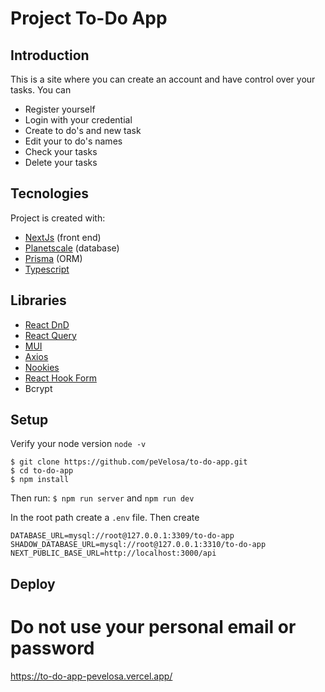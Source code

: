 # Project To-Do App

## Introduction

This is a site where you can create an account and have control over your tasks. You can

- Register yourself
- Login with your credential
- Create to do's and new task
- Edit your to do's names
- Check your tasks
- Delete your tasks

## Tecnologies

Project is created with:

- [NextJs](https://nextjs.org/) (front end)
- [Planetscale](https://planetscale.com/) (database)
- [Prisma](https://www.prisma.io/) (ORM)
- [Typescript](https://www.typescriptlang.org/)

## Libraries

- [React DnD](https://react-dnd.github.io/react-dnd/about)
- [React Query](https://tanstack.com/query/latest/docs/react/overview)
- [MUI](https://mui.com/)
- [Axios](https://axios-http.com/)
- [Nookies](https://web.mobills.com.br/dashboard?utm_source=home_site&utm_content=iniciar_sessao)
- [React Hook Form](https://react-hook-form.com/)
- Bcrypt

## Setup

Verify your node version `node -v`

```
$ git clone https://github.com/peVelosa/to-do-app.git
$ cd to-do-app
$ npm install
```

Then run: `$ npm run server` and `npm run dev`

In the root path create a `.env` file. Then create

```
DATABASE_URL=mysql://root@127.0.0.1:3309/to-do-app
SHADOW_DATABASE_URL=mysql://root@127.0.0.1:3310/to-do-app
NEXT_PUBLIC_BASE_URL=http://localhost:3000/api
```

## Deploy

# Do not use your personal email or password

https://to-do-app-pevelosa.vercel.app/
